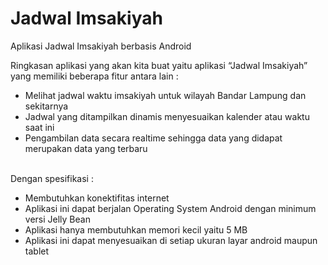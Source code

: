 # Jadwal Imsakiyah
Aplikasi Jadwal Imsakiyah berbasis Android

Ringkasan aplikasi yang akan kita buat yaitu aplikasi “Jadwal Imsakiyah” yang memiliki
beberapa fitur antara lain :
<ul>
<li>Melihat jadwal waktu imsakiyah untuk wilayah Bandar Lampung dan sekitarnya</li>
<li>Jadwal yang ditampilkan dinamis menyesuaikan kalender atau waktu saat ini</li>
<li>Pengambilan data secara realtime sehingga data yang didapat merupakan data yang terbaru</li>
</ul>
<br>
Dengan spesifikasi :
<br>
<ul>
<li>Membutuhkan konektifitas internet</li>
<li>Aplikasi ini dapat berjalan Operating System Android dengan minimum versi Jelly Bean</li>
<li>Aplikasi hanya membutuhkan memori kecil yaitu 5 MB</li>
<li>Aplikasi ini dapat menyesuaikan di setiap ukuran layar android maupun tablet</li>
</ul>
